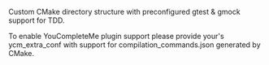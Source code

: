 Custom CMake directory structure with preconfigured gtest & gmock support for TDD.

To enable YouCompleteMe plugin support please provide your's ycm_extra_conf with support
for compilation_commands.json generated by CMake.
